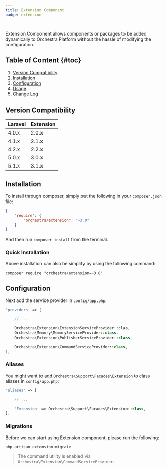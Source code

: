 ```yaml
---
title: Extension Component
badge: extension

---
```


Extension Component allows components or packages to be added dynamically to Orchestra Platform without the hassle of modifying the configuration.

## Table of Content {#toc}

1. [Version Compatibility](#compatibility)
2. [Installation](#installation)
3. [Configuration](#configuration)
4. [Usage]({doc-url}/components/extension/usage)
5. [Change Log]({doc-url}/components/extension/changes#v3-1)

<a name="compatibility"></a>
## Version Compatibility

Laravel    | Extension
:----------|:----------
 4.0.x     | 2.0.x
 4.1.x     | 2.1.x
 4.2.x     | 2.2.x
 5.0.x     | 3.0.x
 5.1.x     | 3.1.x

<a name="installation"></a>
## Installation

To install through composer, simply put the following in your `composer.json` file:

```json
{
    "require": {
        "orchestra/extension": "~3.0"
    }
}
```

And then run `composer install` from the terminal.

<a name="quick-installation"></a>
### Quick Installation

Above installation can also be simplify by using the following command:

    composer require "orchestra/extension=~3.0"

<a name="configuration"></a>
## Configuration

Next add the service provider in `config/app.php`.

```php
'providers' => [

    // ...

    Orchestra\Extension\ExtensionServiceProvider::clas,
    Orchestra\Memory\MemoryServiceProvider::class,
    Orchestra\Extension\PublisherServiceProvider::class,

    Orchestra\Extension\CommandServiceProvider::class,
],
```

### Aliases

You might want to add `Orchestra\Support\Facades\Extension` to class aliases in `config/app.php`:

```php
'aliases' => [

    // ...

    'Extension' => Orchestra\Support\Facades\Extension::class,
],
```

### Migrations

Before we can start using Extension component, please run the following:

    php artisan extension:migrate

> The command utility is enabled via `Orchestra\Extension\CommandServiceProvider`.
